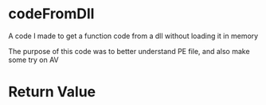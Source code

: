 # codeFromDll
A code I made to get a function code from a dll without loading it in memory

The purpose of this code was to better understand PE file, and also make some try on AV

# Return Value

